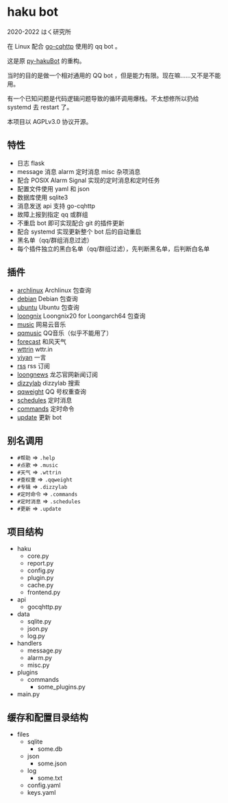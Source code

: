 # haku bot

2020-2022 はく研究所

在 Linux 配合 [go-cqhttp](https://github.com/Mrs4s/go-cqhttp) 使用的 qq bot 。

这是原 [py-hakuBot](https://github.com/weilinfox/py-hakuBot) 的重构。

当时的目的是做一个相对通用的 QQ bot ，但是能力有限。现在嘛……又不是不能用。

有一个已知问题是代码逻辑问题导致的循环调用爆栈。不太想修所以扔给 systemd 去 restart 了。

本项目以 AGPLv3.0 协议开源。

## 特性

+ 日志 flask
+ message 消息 alarm 定时消息 misc 杂项消息
+ 配合 POSIX Alarm Signal 实现的定时消息和定时任务
+ 配置文件使用 yaml 和 json
+ 数据库使用 sqlite3
+ 消息发送 api 支持 go-cqhttp
+ 故障上报到指定 qq 或群组
+ 不重启 bot 即可实现配合 git 的插件更新
+ 配合 systemd 实现更新整个 bot 后的自动重启
+ 黑名单（qq/群组消息过滤）
+ 每个插件独立的黑白名单（qq/群组过滤），先判断黑名单，后判断白名单

## 插件

+ [archlinux](plugins/commands/archlinux.py) Archlinux 包查询
+ [debian](plugins/commands/debian.py) Debian 包查询
+ [ubuntu](plugins/commands/ubuntu.py) Ubuntu 包查询
+ [loongnix](plugins/commands/loongnix.py) Loongnix20 for Loongarch64 包查询
+ [music](plugins/commands/music.py) 网易云音乐
+ [qqmusic](plugins/commands/qqmusic.py) QQ音乐（似乎不能用了）
+ [forecast](plugins/commands/forecast.py) 和风天气
+ [wttrin](plugins/commands/wttrin.py) wttr.in
+ [yiyan](plugins/commands/yiyan.py) 一言
+ [rss](plugins/commands/rss.py) rss 订阅
+ [loongnews](plugins/commands/loongnews.py) 龙芯官网新闻订阅
+ [dizzylab](plugins/commands/dizzylab.py) dizzylab 搜索
+ [qqweight](plugins/commands/qqweight.py) QQ 号权重查询
+ [schedules](plugins/commands/schedules.py) 定时消息
+ [commands](plugins/commands/commands.py) 定时命令
+ [update](plugins/commands/update.py) 更新 bot

## 别名调用

+ ``#帮助`` => ``.help``
+ ``#点歌`` => ``.music``
+ ``#天气`` => ``.wttrin``
+ ``#查权重`` => ``.qqweight``
+ ``#专辑`` => ``.dizzylab``
+ ``#定时命令`` => ``.commands``
+ ``#定时消息`` => ``.schedules``
+ ``#更新`` => ``.update``

## 项目结构

+ haku
  + core.py
  + report.py
  + config.py
  + plugin.py
  + cache.py
  + frontend.py
+ api
  + gocqhttp.py
+ data
  + sqlite.py
  + json.py
  + log.py
+ handlers
  + message.py
  + alarm.py
  + misc.py
+ plugins
  + commands
    + some_plugins.py
+ main.py

## 缓存和配置目录结构

+ files
  + sqlite
    + some.db
  + json
    + some.json
  + log
    + some.txt
  + config.yaml
  + keys.yaml
